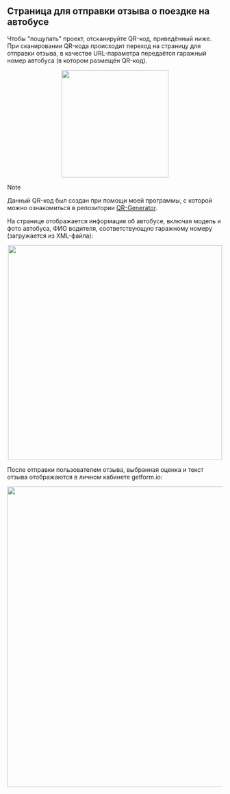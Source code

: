 ## Страница для отправки отзыва о поездке на автобусе

Чтобы "пощупать" проект, отсканируйте QR-код, приведённый ниже. При сканировании QR-кода происходит переход на страницу для отправки отзыва, в качестве URL-параметра передаётся гаражный номер автобуса (в котором размещён QR-код).

<p align="center">
  <img width="250" src="https://github.com/user-attachments/assets/9c385b4f-9265-457c-af80-dbe491b3b505">
</p>

> [!NOTE]
> Данный QR-код был создан при помощи моей программы, с которой можно ознакомиться в репозитории [QR-Generator](https://github.com/MilanaKlimiankova/QR-Generator).

На странице отображается информация об автобусе, включая модель и фото автобуса, ФИО водителя, соответствующую гаражному номеру (загружается из XML-файла):

<p align="center">
  <img width="500" src="https://github.com/user-attachments/assets/323018be-4b67-47c6-942c-61fdff84a54b">
</p>

После отправки пользователем отзыва, выбранная оценка и текст отзыва отображаются в личном кабинете getform.io:

<p align="center">
  <img width="700" src="https://github.com/user-attachments/assets/d2ac3a69-d271-42a8-a97d-b790b8be4967">
</p>
